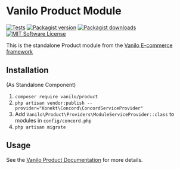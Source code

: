# Vanilo Product Module

[![Tests](https://img.shields.io/github/workflow/status/vanilophp/product/tests/master?style=flat-square)](https://github.com/vanilophp/product/actions?query=workflow%3Atests)
[![Packagist version](https://img.shields.io/packagist/v/vanilo/product.svg?style=flat-square)](https://packagist.org/packages/vanilo/product)
[![Packagist downloads](https://img.shields.io/packagist/dt/vanilo/product.svg?style=flat-square)](https://packagist.org/packages/vanilo/product)
[![MIT Software License](https://img.shields.io/badge/license-MIT-blue.svg?style=flat-square)](LICENSE.md)

This is the standalone Product module from the [Vanilo E-commerce framework](https://vanilo.io)

## Installation

(As Standalone Component)

1. `composer require vanilo/product`
2. `php artisan vendor:publish --provider="Konekt\Concord\ConcordServiceProvider"`
3. Add `Vanilo\Product\Providers\ModuleServiceProvider::class` to modules in `config/concord.php`
4. `php artisan migrate`

## Usage

See the [Vanilo Product Documentation](https://vanilo.io/docs/master/products) for more details.
